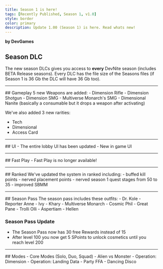 ```yaml
---
title: Season 1 is here!
tags: [Recently Published, Season 1, v1.0]
style: border
color: primary
description: Update 1.00 (Season 1) is here. Read whats new!
---
```


**by DevGames**


## Season DLC
The new season DLCs gives you access to **every** DevNite season (includes BETA Release seasons). Every DLC has the file size of the Seasons files (if Season 1 is 36 Gb the DLC will have 36 Gb too).
<hr>
## Gameplay
5 new Weapons are added:
- Dimension Rifle
- Dimension Shotgun
- Dimension SMG
- Multiverse Monarch's SMG
- Dimensional Nanite (basically a consumable but it drops a weapon after activating)

We've also added 3 new rarities:
- Tech
- Dimensional
- Access Card
<hr>
## UI
- The entire lobby UI has been updated
- New in game UI
<hr>
## Fast Play
- Fast Play is no longer available!
<hr>
## Ranked
We've updated the system in ranked including:
- buffed kill points
- nerved placement points
- nerved season 1 quest stages from 50 to 35
- improved SBMM
<hr>
## Season Pass
The season pass includes these outfits:
- Dr. Kole
- Reporter Anne
- Ivy
- Khary
- Multiverse Monarch
- Cosmic Phil
- Great Pane
- Trolli Olli
- Aspertiam
- Hellen

### Season Pass Update
- The Season Pass now has 30 free Rewards instead of 15
- After level 100 you now get 5 SPoints to unlock cosmetics until you reach level 200
<hr>
## Modes
- Core Modes (Solo, Duo, Squad)
- Alien vs Monster
- Operation: Dimension
- Operation: Landing Data
- Party FFA
- Dancing Disco
